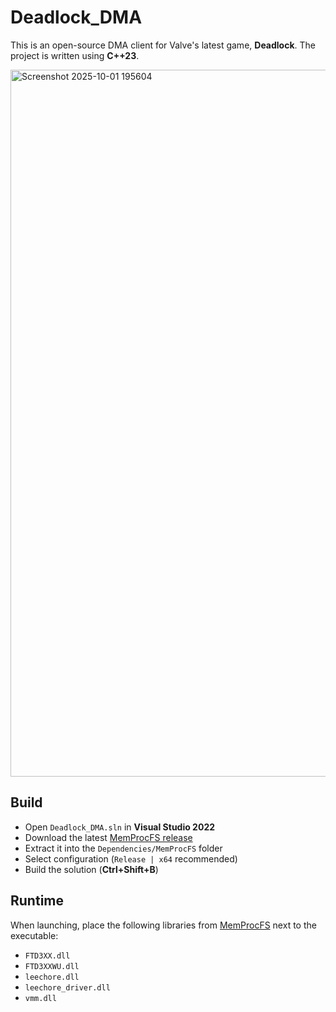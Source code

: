 # Deadlock_DMA

This is an open-source DMA client for Valve's latest game, **Deadlock**. The project is written using **C++23**.

<img width="2010" height="1131" alt="Screenshot 2025-10-01 195604" src="https://github.com/user-attachments/assets/e897efc9-3ef1-4700-a833-00a9ac5b3c7c" />


## Build
- Open `Deadlock_DMA.sln` in **Visual Studio 2022**
- Download the latest [MemProcFS release](https://github.com/ufrisk/MemProcFS/releases/latest)
- Extract it into the `Dependencies/MemProcFS` folder
- Select configuration (`Release | x64` recommended)
- Build the solution (**Ctrl+Shift+B**)

## Runtime
When launching, place the following libraries from [MemProcFS](https://github.com/ufrisk/MemProcFS) next to the executable:
-  `FTD3XX.dll`
-  `FTD3XXWU.dll`
-  `leechore.dll`
-  `leechore_driver.dll`
-  `vmm.dll`
